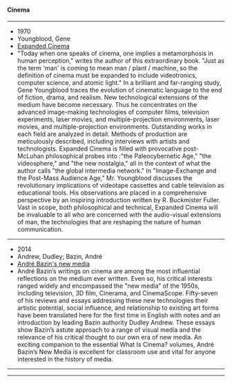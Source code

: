 #### Cinema
-------------------------
- 1970
- Youngblood, Gene
- [Expanded Cinema](https://file.io/DOtzCj9jo5Qo)
- "Today when one speaks of cinema, one implies a metamorphosis in human perception," writes the author of this extraordinary book. "Just as the term 'man' is coming to mean man / plant / machine, so the definition of cinema must be expanded to include videotronics, computer science, and atomic light." In a brilliant and far-ranging study, Gene Youngblood traces the evolution of cinematic language to the end of fiction, drama, and realism. New technological extensions of the medium have become necessary. Thus he concentrates on the advanced image-making technologies of computer films, television experiments, laser movies, and multiple-projection environments, laser movies, and multiple-projection environments. Outstanding works in each field are analyzed in detail. Methods of production are meticulously described, including interviews with artists and technologists. Expanded Cinema is filled with provocative post-McLuhan philosophical probes into :"the Paleocybernetic Age," "the videosphere," and "the new nostalgia," all in the context of what the author calls "the global intermedia network." In "Image-Exchange and the Post-Mass Audience Age," Mr. Youngblood discusses the revolutionary implications of videotape cassettes and cable television as educational tools. His observations are placed in a comprehensive perspective by an inspiring introduction written by R. Buckmister Fuller. Vast in scope, both philosophical and technical, Expanded Cinema will be invaluable to all who are concerned with the audio-visual extensions of man, the technologies that are reshaping the nature of human communication.
-------------------------
- 2014
- Andrew, Dudley; Bazin, André
- [André Bazin's new media](https://file.io/8OoEzBCd4OYj)
- André Bazin’s writings on cinema are among the most influential reflections on the medium ever written. Even so, his critical interests ranged widely and encompassed the "new media” of the 1950s, including television, 3D film, Cinerama, and CinemaScope. Fifty-seven of his reviews and essays addressing these new technologies their artistic potential, social influence, and relationship to existing art forms have been translated here for the first time in English with notes and an introduction by leading Bazin authority Dudley Andrew. These essays show Bazin’s astute approach to a range of visual media and the relevance of his critical thought to our own era of new media. An exciting companion to the essential What Is Cinema? volumes, André Bazin’s New Media is excellent for classroom use and vital for anyone interested in the history of media.
-------------------------
-------------------------
